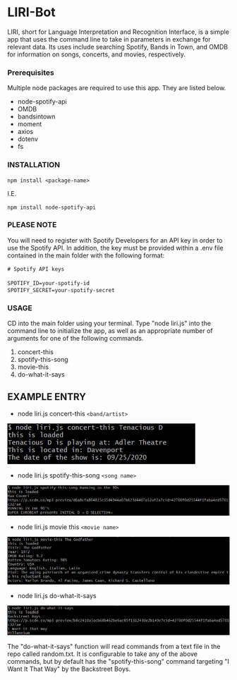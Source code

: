 # LIRI-Bot

LIRI, short for Language Interpretation and Recognition Interface, is a simple app that uses the command line to take in parameters in exchange for relevant data. Its uses include searching Spotify, Bands in Town, and OMDB for information on songs, concerts, and movies, respectively.

### Prerequisites

Multiple node packages are required to use this app. They are listed below.


* node-spotify-api
* OMDB
* bandsintown
* moment
* axios
* dotenv
* fs


### INSTALLATION

```
npm install <package-name>
```

I.E.
```
npm install node-spotify-api
```
### PLEASE NOTE

You will need to register with Spotify Developers for an API key in order to use the Spotify API. In addition, the key must be provided within a .env file contained in the main folder with the following format:

```
# Spotify API keys

SPOTIFY_ID=your-spotify-id
SPOTIFY_SECRET=your-spotify-secret

```


### USAGE

CD into the main folder using your terminal. Type "node liri.js" into the command line to initialize the app, as well as an appropriate number of arguments for one of the following commands.

1. concert-this
2. spotify-this-song
3. movie-this
4. do-what-it-says

## EXAMPLE ENTRY

* node liri.js concert-this `<band/artist>`

![Band](images/band.png)

* node liri.js spotify-this-song `<song name>`

![Song](images/song.png)

* node liri.js movie this `<movie name>`

![Movie](images/movie.png)

* node liri.js do-what-it-says 

![Random](images/random.png)


The "do-what-it-says" function will read commands from a text file in the repo called random.txt.  It is configurable to take any of the above commands, but by default has the "spotify-this-song" command targeting "I Want It That Way" by the Backstreet Boys.